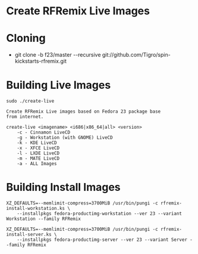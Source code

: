 Create RFRemix Live Images
==========================

Cloning
=======

* git clone -b f23/master --recursive git://github.com/Tigro/spin-kickstarts-rfremix.git

Building Live Images
====================

```
sudo ./create-live 

Create RFRemix Live images based on Fedora 23 package base
from internet.

create-live <imagename> <i686|x86_64|all> <version>
	-c - Cinnamon LiveCD
	-g - Workstation (with GNOME) LiveCD
	-k - KDE LiveCD
	-x - XFCE LiveCD
	-l - LXDE LiveCD
	-m - MATE LiveCD
	-a - ALL Images
```

Building Install Images
=======================

```
XZ_DEFAULTS=--memlimit-compress=3700MiB /usr/bin/pungi -c rfremix-install-workstation.ks \
	--installpkgs fedora-productimg-workstation --ver 23 --variant Workstation --family RFRemix
```

```
XZ_DEFAULTS=--memlimit-compress=3700MiB /usr/bin/pungi -c rfremix-install-server.ks \
	--installpkgs fedora-productimg-server --ver 23 --variant Server --family RFRemix
```
